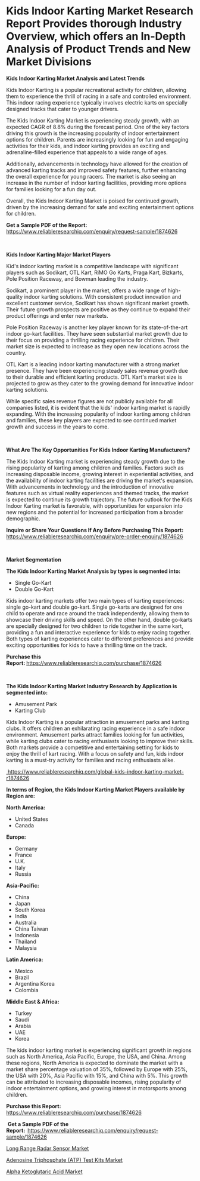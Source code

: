 <p><h1>Kids Indoor Karting Market Research Report Provides thorough Industry Overview, which offers an In-Depth Analysis of Product Trends and New Market Divisions</h1></p><p><strong>Kids Indoor Karting Market Analysis and Latest Trends</strong></p>
<p><p>Kids Indoor Karting is a popular recreational activity for children, allowing them to experience the thrill of racing in a safe and controlled environment. This indoor racing experience typically involves electric karts on specially designed tracks that cater to younger drivers.</p><p>The Kids Indoor Karting Market is experiencing steady growth, with an expected CAGR of 8.8% during the forecast period. One of the key factors driving this growth is the increasing popularity of indoor entertainment options for children. Parents are increasingly looking for fun and engaging activities for their kids, and indoor karting provides an exciting and adrenaline-filled experience that appeals to a wide range of ages.</p><p>Additionally, advancements in technology have allowed for the creation of advanced karting tracks and improved safety features, further enhancing the overall experience for young racers. The market is also seeing an increase in the number of indoor karting facilities, providing more options for families looking for a fun day out.</p><p>Overall, the Kids Indoor Karting Market is poised for continued growth, driven by the increasing demand for safe and exciting entertainment options for children.</p></p>
<p><strong>Get a Sample PDF of the Report:&nbsp;</strong> <a href="https://www.reliableresearchiq.com/enquiry/request-sample/1874626">https://www.reliableresearchiq.com/enquiry/request-sample/1874626</a></p>
<p>&nbsp;</p>
<p><strong>Kids Indoor Karting Major Market Players</strong></p>
<p><p>Kid's indoor karting market is a competitive landscape with significant players such as Sodikart, OTL Kart, RiMO Go Karts, Praga Kart, Bizkarts, Pole Position Raceway, and Bowman leading the industry.</p><p>Sodikart, a prominent player in the market, offers a wide range of high-quality indoor karting solutions. With consistent product innovation and excellent customer service, Sodikart has shown significant market growth. Their future growth prospects are positive as they continue to expand their product offerings and enter new markets.</p><p>Pole Position Raceway is another key player known for its state-of-the-art indoor go-kart facilities. They have seen substantial market growth due to their focus on providing a thrilling racing experience for children. Their market size is expected to increase as they open new locations across the country.</p><p>OTL Kart is a leading indoor karting manufacturer with a strong market presence. They have been experiencing steady sales revenue growth due to their durable and efficient karting products. OTL Kart's market size is projected to grow as they cater to the growing demand for innovative indoor karting solutions.</p><p>While specific sales revenue figures are not publicly available for all companies listed, it is evident that the kids' indoor karting market is rapidly expanding. With the increasing popularity of indoor karting among children and families, these key players are expected to see continued market growth and success in the years to come.</p></p>
<p>&nbsp;</p>
<p><strong>What Are The Key Opportunities For Kids Indoor Karting Manufacturers?</strong></p>
<p><p>The Kids Indoor Karting market is experiencing steady growth due to the rising popularity of karting among children and families. Factors such as increasing disposable income, growing interest in experiential activities, and the availability of indoor karting facilities are driving the market's expansion. With advancements in technology and the introduction of innovative features such as virtual reality experiences and themed tracks, the market is expected to continue its growth trajectory. The future outlook for the Kids Indoor Karting market is favorable, with opportunities for expansion into new regions and the potential for increased participation from a broader demographic.</p></p>
<p><strong>Inquire or Share Your Questions If Any Before Purchasing This Report:</strong> <a href="https://www.reliableresearchiq.com/enquiry/pre-order-enquiry/1874626">https://www.reliableresearchiq.com/enquiry/pre-order-enquiry/1874626</a></p>
<p>&nbsp;</p>
<p><strong>Market Segmentation</strong></p>
<p><strong>The Kids Indoor Karting Market Analysis by types is segmented into:</strong></p>
<p><ul><li>Single Go-Kart</li><li>Double Go-Kart</li></ul></p>
<p><p>Kids indoor karting markets offer two main types of karting experiences: single go-kart and double go-kart. Single go-karts are designed for one child to operate and race around the track independently, allowing them to showcase their driving skills and speed. On the other hand, double go-karts are specially designed for two children to ride together in the same kart, providing a fun and interactive experience for kids to enjoy racing together. Both types of karting experiences cater to different preferences and provide exciting opportunities for kids to have a thrilling time on the track.</p></p>
<p><strong>Purchase this Report:&nbsp;</strong><a href="https://www.reliableresearchiq.com/purchase/1874626">https://www.reliableresearchiq.com/purchase/1874626</a></p>
<p>&nbsp;</p>
<p><strong>The Kids Indoor Karting Market Industry Research by Application is segmented into:</strong></p>
<p><ul><li>Amusement Park</li><li>Karting Club</li></ul></p>
<p><p>Kids Indoor Karting is a popular attraction in amusement parks and karting clubs. It offers children an exhilarating racing experience in a safe indoor environment. Amusement parks attract families looking for fun activities, while karting clubs cater to racing enthusiasts looking to improve their skills. Both markets provide a competitive and entertaining setting for kids to enjoy the thrill of kart racing. With a focus on safety and fun, kids indoor karting is a must-try activity for families and racing enthusiasts alike.</p></p>
<p><a href="https://www.reliableresearchiq.com/global-kids-indoor-karting-market-r1874626">&nbsp;https://www.reliableresearchiq.com/global-kids-indoor-karting-market-r1874626</a></p>
<p><strong>In terms of Region, the Kids Indoor Karting Market Players available by Region are:</strong></p>
<p>
    <p> <strong> North America: </strong>
        <ul>
            <li>United States</li>
            <li>Canada</li>
        </ul>
        </p> 
    <p> <strong> Europe: </strong>
        <ul>
            <li>Germany</li>
            <li>France</li>
            <li>U.K.</li>
            <li>Italy</li>
            <li>Russia</li>
        </ul>
        </p> 
    <p> <strong> Asia-Pacific: </strong>
        <ul>
            <li>China</li>
            <li>Japan</li>
            <li>South Korea</li>
            <li>India</li>
            <li>Australia</li>
            <li>China Taiwan</li>
            <li>Indonesia</li>
            <li>Thailand</li>
            <li>Malaysia</li>
        </ul>
        </p> 
    <p> <strong> Latin America: </strong>
        <ul>
            <li>Mexico</li>
            <li>Brazil</li>
            <li>Argentina Korea</li>
            <li>Colombia</li>
        </ul>
        </p> 
    <p> <strong> Middle East & Africa: </strong>
        <ul>
            <li>Turkey</li>
            <li>Saudi</li>
            <li>Arabia</li>
            <li>UAE</li>
            <li>Korea</li>
        </ul>
    </p>
    </p>
<p><p>The kids indoor karting market is experiencing significant growth in regions such as North America, Asia Pacific, Europe, the USA, and China. Among these regions, North America is expected to dominate the market with a market share percentage valuation of 35%, followed by Europe with 25%, the USA with 20%, Asia Pacific with 15%, and China with 5%. This growth can be attributed to increasing disposable incomes, rising popularity of indoor entertainment options, and growing interest in motorsports among children.</p></p>
<p><strong>Purchase this Report: </strong><a href="https://www.reliableresearchiq.com/purchase/1874626">https://www.reliableresearchiq.com/purchase/1874626</a></p>
<p>&nbsp;<strong>Get a Sample PDF of the Report:&nbsp;&nbsp;</strong><a href="https://www.reliableresearchiq.com/enquiry/request-sample/1874626">https://www.reliableresearchiq.com/enquiry/request-sample/1874626</a></p>
<p><strong></strong></p>
<p><p><a href="https://view.publitas.com/reportprime-1/long-range-radar-sensor-market-trends-a-detailed-study-of-its-market-segmentation-and-analyzing-the-importance-of-the-emerging-trends/">Long Range Radar Sensor Market</a></p><p><a href="https://github.com/violawzepeda0462024/Market-Research-Report-List-1/blob/main/adenosine-triphosphate-atp-test-kits-market.md">Adenosine Triphosphate (ATP) Test Kits Market</a></p><p><a href="https://github.com/erickahgreen002024/Market-Research-Report-List-1/blob/main/alpha-ketoglutaric-acid-market.md">Alpha Ketoglutaric Acid Market</a></p></p>